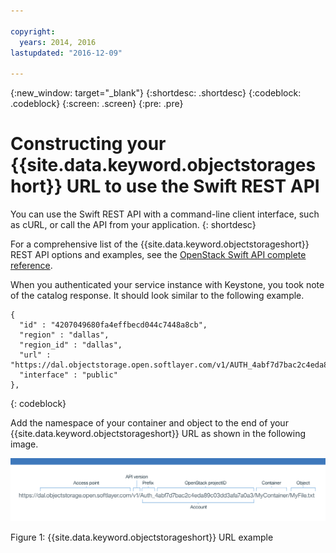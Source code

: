 ```yaml
---

copyright:
  years: 2014, 2016
lastupdated: "2016-12-09"

---
```

{:new_window: target="_blank"}
{:shortdesc: .shortdesc}
{:codeblock: .codeblock}
{:screen: .screen}
{:pre: .pre}


# Constructing your {{site.data.keyword.objectstorageshort}} URL to use the Swift REST API

You can use the Swift REST API with a command-line client interface, such as cURL, or call the API from your application.
{: shortdesc}


For a comprehensive list of the {{site.data.keyword.objectstorageshort}} REST API options and examples, see the [OpenStack Swift API complete reference](http://developer.openstack.org/api-ref-objectstorage-v1.html).

When you authenticated your service instance with Keystone, you took note of the catalog response. It should look similar to the following example.

```
{
  "id" : "4207049680fa4effbecd044c7448a8cb",
  "region" : "dallas",
  "region_id" : "dallas",
  "url" : "https://dal.objectstorage.open.softlayer.com/v1/AUTH_4abf7d7bac2c4eda89c03dd3afa7a0a3",
  "interface" : "public"
},
```
{: codeblock}


Add the namespace of your container and object to the end of your {{site.data.keyword.objectstorageshort}} URL as shown in the following image.

![{{site.data.keyword.objectstorageshort}} URL pieces shown in an example image](images/Swift_URL.png)
  
Figure 1: {{site.data.keyword.objectstorageshort}} URL example
